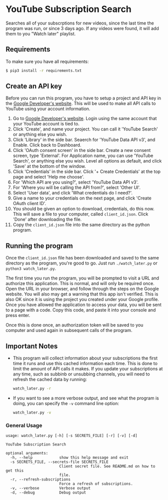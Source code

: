 # YouTube Subscription Search

Searches all of your subscrptions for new videos, since the last time the
program was run, or since 3 days ago.  If any videos were found, it will add
them to you "Watch later" playlist.

## Requirements
To make sure you have all requirements:

```bash
$ pip3 install -r requirements.txt
```

## Create an API key

Before you can run this program, you have to setup a project and API key in the
[Google Developer's website](https://console.developers.google.com/project/_/apiui/apis/library).  This will be used to make all API calls to YouTube using your account information.

1. Go to [Google Developer's website](https://console.developers.google.com/project/_/apiui/apis/library).
  Login using the same account that your YouTube account is tied to.
1. Click 'Create', and name your project.  You can call it 'YouTube Search' or
  anything else you wish.
1. Click 'Library' in the side bar.  Seaerch for 'YouTube Data API v3', and
  Enable.  Click back to Dashboard.
1. Click 'OAuth consent screen' in the side bar.  Create a new consent screen,
  type 'External'.  For Application name, you can use 'YouTube Search', or
  anything else you wish.  Level all options as default, and click 'Save' at the
  bottom of the window.
1. Click 'Credentials' in the side bar.  Click '+ Create Credentials' at the top
  page and select 'Help me choose'.
1. For 'Which API are you using?', select 'YouTube Data API v3'.
1. For 'Where you will be calling the API from?', select 'Other UI'.
1. Select 'User data', and click 'What credentials do I need?'.
1. Give a name to your credentials on the next page, and click 'Create OAuth
  client ID'.
1. You should be given an option to download, credentials, do this now.  This
  will save a file to your computer, called `client_id.json`.  Click 'Done'
  after downloading the file.
1. Copy the `client_id.json` file into the same directory as the python program.

## Running the program

Once the `client_id.json` file has been downloaded and saved to the same
directory as the program, you're good to go.  Just run `./watch_later.py` or
`python3 watch_later.py`.

The first time you run the program, you will be prompted to visit a URL and
authorize this application.  This is normal, and will only be required once.
Open the URL in your browser, and follow through the steps on the Google
website.  You will also may get a warning that this app isn't verified.  This
is also OK since it is using the project you created under your Google profile.
Once you have allowed the application to access your data, you will be sent to
a page with a code.  Copy this code, and paste it into your console and press
enter.

Once this is done once, an authorization token will be saved to you computer
and used again in subsequent calls of the program.

## Important Notes

* This program will collect information about your subscriptions the first time
  it runs and use this cached information each time.  This is done to limit the
  amount of API calls it makes. If you update your subscriptions at any time,
  such as subbinb or unsubbing channels, you will need to refresh the cached
  data by running:
  ```bash
  watch_later.py -r
  ```
* If you want to see a more verbose output, and see what the program is doing,
  you can specify the `-v` command line option:
  ```bash
  watch_later.py -v
  ```

### General Usage
```
usage: watch_later.py [-h] [-s SECRETS_FILE] [-r] [-v] [-d]

YouTube Subscription Search

optional arguments:
  -h, --help            show this help message and exit
  -s SECRETS_FILE, --secrets-file SECRETS_FILE
                        Client secret file. See README.md on how to get this
                        file.
  -r, --refresh-subscriptions
                        Force a refresh of subscriptions.
  -v, --verbose         Verbose output
  -d, --debug           Debug output
```


